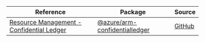 | Reference | Package | Source |
|---|---|---|
|[Resource Management - Confidential Ledger](arm-confidentialledger-readme.md)|[@azure/arm-confidentialledger](https://www.npmjs.com/package/@azure/arm-confidentialledger)|[GitHub](https://github.com/Azure/azure-sdk-for-js/blob/main/sdk/confidentialledger/arm-confidentialledger)|
